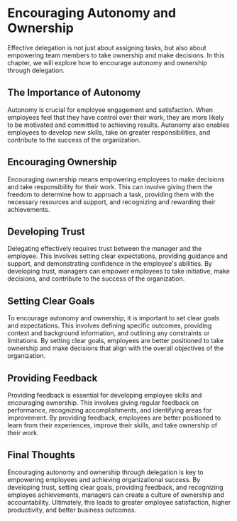 Encouraging Autonomy and Ownership
============================================================================

Effective delegation is not just about assigning tasks, but also about empowering team members to take ownership and make decisions. In this chapter, we will explore how to encourage autonomy and ownership through delegation.

The Importance of Autonomy
--------------------------

Autonomy is crucial for employee engagement and satisfaction. When employees feel that they have control over their work, they are more likely to be motivated and committed to achieving results. Autonomy also enables employees to develop new skills, take on greater responsibilities, and contribute to the success of the organization.

Encouraging Ownership
---------------------

Encouraging ownership means empowering employees to make decisions and take responsibility for their work. This can involve giving them the freedom to determine how to approach a task, providing them with the necessary resources and support, and recognizing and rewarding their achievements.

Developing Trust
----------------

Delegating effectively requires trust between the manager and the employee. This involves setting clear expectations, providing guidance and support, and demonstrating confidence in the employee's abilities. By developing trust, managers can empower employees to take initiative, make decisions, and contribute to the success of the organization.

Setting Clear Goals
-------------------

To encourage autonomy and ownership, it is important to set clear goals and expectations. This involves defining specific outcomes, providing context and background information, and outlining any constraints or limitations. By setting clear goals, employees are better positioned to take ownership and make decisions that align with the overall objectives of the organization.

Providing Feedback
------------------

Providing feedback is essential for developing employee skills and encouraging ownership. This involves giving regular feedback on performance, recognizing accomplishments, and identifying areas for improvement. By providing feedback, employees are better positioned to learn from their experiences, improve their skills, and take ownership of their work.

Final Thoughts
--------------

Encouraging autonomy and ownership through delegation is key to empowering employees and achieving organizational success. By developing trust, setting clear goals, providing feedback, and recognizing employee achievements, managers can create a culture of ownership and accountability. Ultimately, this leads to greater employee satisfaction, higher productivity, and better business outcomes.
